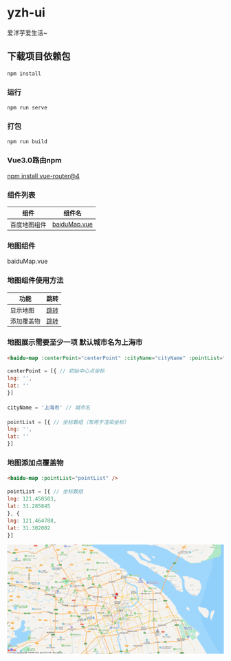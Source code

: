 # yzh-ui
爱洋芋爱生活~
## 下载项目依赖包
```
npm install
```

### 运行
```
npm run serve
```

### 打包
```
npm run build
```

### Vue3.0路由npm
[npm install vue-router@4](https://next.router.vuejs.org/installation.html)

### 组件列表
组件 | 组件名
----- | -----
百度地图组件 | [baiduMap.vue](#baidu_map)

### 地图组件
<div id="baidu_map">baiduMap.vue</div>

### 地图组件使用方法
功能 | 跳转
----- | -----
显示地图 | [跳转](#map_show)
添加覆盖物 | [跳转](#map_point)

### 地图展示需要至少一项 默认城市名为上海市
<div id="map_show"></div>

```html
<baidu-map :centerPoint="centerPoint" :cityName="cityName" :pointList="pointList" />
```

```javascript
centerPoint = [{ // 初始中心点坐标
lng: '',
lat: ''
}]

cityName = '上海市' // 城市名

pointList = [{ // 坐标数组（常用于渲染坐标）
lng: '',
lat: ''
}]
```

### 地图添加点覆盖物
<div id="map_point"></div>

```html
<baidu-map :pointList="pointList" />
```

```javascript
pointList = [{ // 坐标数组
lng: 121.458503, 
lat: 31.285845
}, {
lng: 121.464788,
lat: 31.302002
}]
```
![image](https://github.com/yzh940324/yzh-ui/blob/master/src/assets/img/map_point.png)